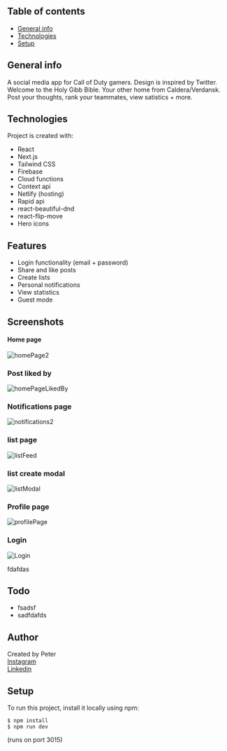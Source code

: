 ## Table of contents

- [General info](#general-info)
- [Technologies](#technologies)
- [Setup](#setup)

## General info

A social media app for Call of Duty gamers. Design is inspired by Twitter. Welcome to the Holy Gibb Bible. Your other home from Caldera/Verdansk. Post your thoughts, rank your teammates, view satistics + more.

## Technologies

Project is created with:

- React
- Next.js
- Tailwind CSS
- Firebase
- Cloud functions
- Context api
- Netlify (hosting)
- Rapid api
- react-beautiful-dnd
- react-flip-move
- Hero icons

## Features

- Login functionality (email + password)
- Share and like posts
- Create lists
- Personal notifications
- View statistics
- Guest mode

## Screenshots
#### Home page 
 ![homePage2](https://user-images.githubusercontent.com/17027312/149800663-da7124f9-9f11-446e-8c0d-219730833194.png)
### Post liked by
![homePageLikedBy](https://user-images.githubusercontent.com/17027312/149800415-410053eb-1135-49a0-8010-be5257dfea51.png)
### Notifications page
 ![notifications2](https://user-images.githubusercontent.com/17027312/149800306-d8baba0c-75ba-4e3a-aedc-14570370f021.png)
### list page
![listFeed](https://user-images.githubusercontent.com/17027312/149798508-436ecd70-864a-4d61-b1e8-f2f12609c55e.png)
### list create modal
![listModal](https://user-images.githubusercontent.com/17027312/149798554-e7d69d5b-28d2-48d0-910f-45c89f8121d9.png)
### Profile page 
![profilePage](https://user-images.githubusercontent.com/17027312/149798830-cdac6ec5-45d9-4529-8d87-b9edb749ba56.png)
### Login
![Login](https://user-images.githubusercontent.com/17027312/149799045-389013ad-e0c5-44d4-aee3-76dd0ca1651f.png)



fdafdas

## Todo

- fsadsf
- sadfdafds

## Author

Created by Peter<br />
[Instagram](https://www.instagram.com/petee_10/)<br />
[Linkedin](https://www.linkedin.com/in/peter-eriksson-13b8b1120/)

## Setup

To run this project, install it locally using npm:

```
$ npm install
$ npm run dev
```

(runs on port 3015)
